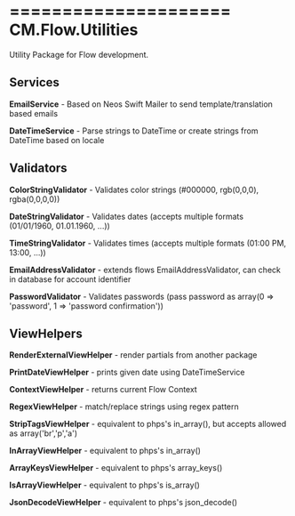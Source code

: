 =====================
CM.Flow.Utilities
=====================

Utility Package for Flow development.

Services
--------
**EmailService** - Based on Neos Swift Mailer to send template/translation based emails

**DateTimeService** - Parse strings to DateTime or create strings from DateTime based on locale

Validators
----------
**ColorStringValidator** - Validates color strings (#000000, rgb(0,0,0), rgba(0,0,0,0))

**DateStringValidator** - Validates dates (accepts multiple formats (01/01/1960, 01.01.1960, ...))

**TimeStringValidator** - Validates times (accepts multiple formats  (01:00 PM, 13:00, ...)) 

**EmailAddressValidator** - extends flows EmailAddressValidator, can check in database for account identifier

**PasswordValidator** - Validates passwords (pass password as array(0 => 'password', 1 => 'password confirmation'))

ViewHelpers
-----------
**RenderExternalViewHelper** - render partials from another package

**PrintDateViewHelper** - prints given date using DateTimeService

**ContextViewHelper** - returns current Flow Context

**RegexViewHelper** - match/replace strings using regex pattern

**StripTagsViewHelper** - equivalent to phps's in_array(), but accepts allowed as array('br','p','a')

**InArrayViewHelper** - equivalent to phps's in_array()

**ArrayKeysViewHelper** - equivalent to phps's array_keys()

**IsArrayViewHelper** - equivalent to phps's is_array()

**JsonDecodeViewHelper** - equivalent to phps's json_decode()
